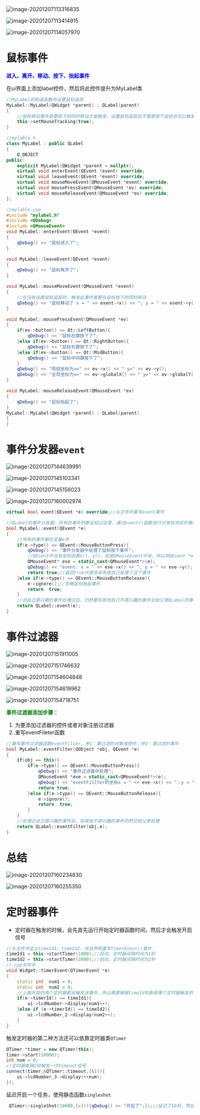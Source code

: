 ![image-20201207113316835](Qt事件.assets/image-20201207113316835.png)

![image-20201207113414915](Qt事件.assets/image-20201207113414915.png)

![image-20201207114057970](Qt事件.assets/image-20201207114057970.png)

# 鼠标事件

**<font color=blue>进入、离开、移动、按下、抬起事件</font>**

在ui界面上添加label控件，然后将此控件提升为MyLabel类

```c++
//MyLabel的构造函数中设置鼠标追踪
MyLabel::MyLabel(QWidget *parent) : QLabel(parent)
{
    //鼠标移动事件是要按下的同时移动才能触发，设置鼠标追踪后不需要按下鼠标也可以触发移动事件
    this->setMouseTracking(true);
}

//mylable.h
class MyLabel : public QLabel
{
    Q_OBJECT
public:
    explicit MyLabel(QWidget *parent = nullptr);
    virtual void enterEvent(QEvent *event) override;
    virtual void leaveEvent(QEvent *event) override;
    virtual void mouseMoveEvent(QMouseEvent *event) override;
    virtual void mousePressEvent(QMouseEvent *ev) override;
    virtual void mouseReleaseEvent(QMouseEvent *ev) override;
};

//mylable.cpp
#include "mylabel.h"
#include <QDebug>
#include <QMouseEvent>
void MyLabel::enterEvent(QEvent *event)
{
    qDebug() << "鼠标进入了";
}

void MyLabel::leaveEvent(QEvent *event)
{
    qDebug() << "鼠标离开了";
}

void MyLabel::mouseMoveEvent(QMouseEvent *event)
{
    //在没有设置鼠标追踪时，触发此事件需要在鼠标按下的同时移动
    qDebug() << "鼠标移动了 x = " << event->x() << "; y = " << event->y();
}

void MyLabel::mousePressEvent(QMouseEvent *ev)
{
    if(ev->button() == Qt::LeftButton){
        qDebug() << "鼠标左键按下了";
    }else if(ev->button() == Qt::RightButton){
        qDebug() << "鼠标右键按下了";
    }else if(ev->button() == Qt::MidButton){
        qDebug() << "鼠标中间键按下了";
    }
    qDebug() << "局部坐标为x=" << ev->x() << " y=" << ev->y();
    qDebug() << "全局坐标为x=" << ev->globalX() << " y=" << ev->globalY();
}

void MyLabel::mouseReleaseEvent(QMouseEvent *ev)
{
    qDebug() << "鼠标抬起了";
}
MyLabel::MyLabel(QWidget *parent) : QLabel(parent)
{
}
```

# 事件分发器`event`

![image-20201207144639991](Qt事件.assets/image-20201207144639991.png)

![image-20201207145103341](Qt事件.assets/image-20201207145103341.png)

![image-20201207145156023](Qt事件.assets/image-20201207145156023.png)

![image-20201207160002974](Qt事件.assets/image-20201207160002974.png)

```c++
virtual bool event(QEvent *e) override;//头文件中重写event事件

//QLabel的事件分发器，所有的事件的都会经过这里，通过event()函数进行分发给对应的事件处理者
bool MyLabel::event(QEvent *e)
{
    //所有的事件都在变量e中
    if(e->type() == QEvent::MouseButtonPress){
        qDebug() << "事件分发器中处理了鼠标按下事件";
        //QEvent中没有坐标函数x()、y()，但是QMouseEvent中有，所以将QEvent *e转换成QMouseEvent *eve
        QMouseEvent* eve = static_cast<QMouseEvent*>(e);
        qDebug() << "event: x = " << eve->x() << "; y = " << eve->y();
        return true;//返回true代表告诉系统自己处理了这个事件
    }else if(e->type() == QEvent::MouseButtonRelease){
        e->ignore();//忽略鼠标抬起事件
        return  true;
    }
    //对自己感兴趣的事件处理过后，仍然要将其他自己不感兴趣的事件交给父类QLabel的事件分发器分发下去
    return QLabel::event(e);
}
```

# 事件过滤器

![image-20201207151911005](Qt事件.assets/image-20201207151911005.png)

![image-20201207151746632](Qt事件.assets/image-20201207151746632.png)

![image-20201207154604848](Qt事件.assets/image-20201207154604848.png)

![image-20201207154619962](Qt事件.assets/image-20201207154619962.png)

![image-20201207154718751](Qt事件.assets/image-20201207154718751.png)

**<font color = green>事件过滤器添加步骤：</font>**

1. 为要添加过滤器的控件或者对象注册过滤器
2. 重写eventFileter函数

```c++
//重写事件过滤器函数eventFilter，参1：要过滤的对象或控件；参2：要过滤的事件
bool MyLabel::eventFilter(QObject *obj, QEvent *e)
{
    if(obj == this){
        if(e->type() == QEvent::MouseButtonPress){
            qDebug() << "事件过滤器中处理";
            QMouseEvent *eve = static_cast<QMouseEvent*>(e);
            qDebug() << "eventFiilter的坐标x = " << eve->x() << "；y = " << eve->y();
            return true;
        }else if(e->type() == QEvent::MouseButtonRelease){
            e->ignore();
            return  true;
        }
    }
    //处理过自己感兴趣的事件后，将其他不感兴趣的事件仍然交给父类处理
    return QLabel::eventFilter(obj,e);
}
```

# 总结

![image-20201207160234830](Qt事件.assets/image-20201207160234830.png)

![image-20201207160255350](Qt事件.assets/image-20201207160255350.png)

# 定时器事件

- 定时器在触发的时候，会先首先运行开始定时器函数时间，然后才会触发开启信号

```c++
//头文件中定义timeId1、timeId2，并且声明重写timerEvent()事件
timeId1 = this->startTimer(1000);//启动，定时器间隔时间为1秒
timeId2 = this->startTimer(2000);//启动，定时器间隔时间为2秒
//.cpp文件中
void Widget::timerEvent(QTimerEvent *e)
{
    static int  num1 = 0;
    static int  num2 = 0;
    //上面开启的两个定时器都会触发该事件，所以需要根据timeId判断是哪个定时器触发的
    if(e->timerId() == timeId1){
        ui->lcdNumber->display(num1++);
    }else if (e->timerId() == timeId2){
        ui->lcdNumber_2->display(num2++);
    }
}
```

触发定时器的第二种方法还可以依靠定时器类`QTimer`

```c++
QTimer *timer = new QTimer(this);
timer->start(10000);
int num = 0;
//定时器每隔1秒触发一次timeout信号
connect(timer,&QTimer::timeout,[&](){
    ui->lcdNumber_3->display(++num);
});
```

延迟开启一个任务，使用静态函数`singleshot`

```c++
 QTimer::singleShot(10000,[=](){qDebug() << "开启了";});//延迟了10秒，然后打印出“开启了”
```











